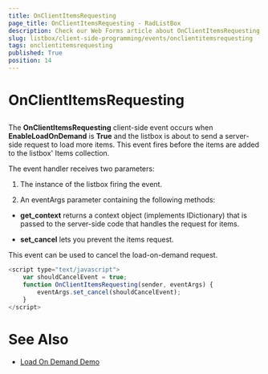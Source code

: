 ```yaml
---
title: OnClientItemsRequesting
page_title: OnClientItemsRequesting - RadListBox
description: Check our Web Forms article about OnClientItemsRequesting.
slug: listbox/client-side-programming/events/onclientitemsrequesting
tags: onclientitemsrequesting
published: True
position: 14
---
```


# OnClientItemsRequesting

## 

The **OnClientItemsRequesting** client-side event occurs when **EnableLoadOnDemand** is **True** and the listbox is about to send a server-side request to load more items. This event fires before the items are added to the listbox' Items collection.

The event handler receives two parameters:

1. The instance of the listbox firing the event.

1. An eventArgs parameter containing the following methods:

* **get_context** returns a context object (implements IDictionary) that is passed to the server-side code that handles the request for items.

* **set_cancel** lets you prevent the items request.

This event can be used to cancel the load-on-demand request.

````JavaScript
<script type="text/javascript">
	var shouldCancelEvent = true;
	function OnClientItemsRequesting(sender, eventArgs) {
		eventArgs.set_cancel(shouldCancelEvent);
	}
</script>
````



# See Also

 * [Load On Demand Demo](https://demos.telerik.com/aspnet-ajax/listbox/examples/functionality/loadondemand/defaultcs.aspx)
